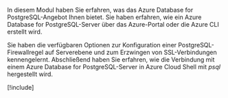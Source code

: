 In diesem Modul haben Sie erfahren, was das Azure Database for PostgreSQL-Angebot Ihnen bietet. Sie haben erfahren, wie ein Azure Database for PostgreSQL-Server über das Azure-Portal oder die Azure CLI erstellt wird.

Sie haben die verfügbaren Optionen zur Konfiguration einer PostgreSQL-Firewallregel auf Serverebene und zum Erzwingen von SSL-Verbindungen kennengelernt. Abschließend haben Sie erfahren, wie die Verbindung mit einem Azure Database for PostgreSQL-Server in Azure Cloud Shell mit _psql_ hergestellt wird.

[!include[](../../../includes/azure-sandbox-cleanup.md)]
